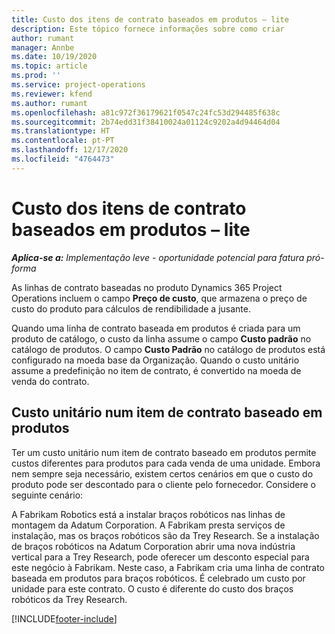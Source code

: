 ```yaml
---
title: Custo dos itens de contrato baseados em produtos – lite
description: Este tópico fornece informações sobre como criar
author: rumant
manager: Annbe
ms.date: 10/19/2020
ms.topic: article
ms.prod: ''
ms.service: project-operations
ms.reviewer: kfend
ms.author: rumant
ms.openlocfilehash: a81c972f36179621f0547c24fc53d294485f638c
ms.sourcegitcommit: 2b74edd31f38410024a01124c9202a4d94464d04
ms.translationtype: HT
ms.contentlocale: pt-PT
ms.lasthandoff: 12/17/2020
ms.locfileid: "4764473"
---
```

# <a name="cost-product-based-contract-lines---lite"></a>Custo dos itens de contrato baseados em produtos – lite

_**Aplica-se a:** Implementação leve - oportunidade potencial para fatura pró-forma_


As linhas de contrato baseadas no produto Dynamics 365 Project Operations incluem o campo **Preço de custo**, que armazena o preço de custo do produto para cálculos de rendibilidade a jusante.

Quando uma linha de contrato baseada em produtos é criada para um produto de catálogo, o custo da linha assume o campo **Custo padrão** no catálogo de produtos. O campo **Custo Padrão** no catálogo de produtos está configurado na moeda base da Organização. Quando o custo unitário assume a predefinição no item de contrato, é convertido na moeda de venda do contrato.

## <a name="unit-cost-on-a-product-based-contract-line"></a>Custo unitário num item de contrato baseado em produtos

Ter um custo unitário num item de contrato baseado em produtos permite custos diferentes para produtos para cada venda de uma unidade. Embora nem sempre seja necessário, existem certos cenários em que o custo do produto pode ser descontado para o cliente pelo fornecedor. Considere o seguinte cenário:

A Fabrikam Robotics está a instalar braços robóticos nas linhas de montagem da Adatum Corporation. A Fabrikam presta serviços de instalação, mas os braços robóticos são da Trey Research. Se a instalação de braços robóticos na Adatum Corporation abrir uma nova indústria vertical para a Trey Research, pode oferecer um desconto especial para este negócio à Fabrikam. Neste caso, a Fabrikam cria uma linha de contrato baseada em produtos para braços robóticos. É celebrado um custo por unidade para este contrato. O custo é diferente do custo dos braços robóticos da Trey Research.


[!INCLUDE[footer-include](../../includes/footer-banner.md)]